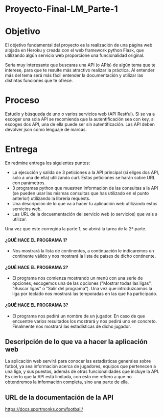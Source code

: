 # Proyecto-Final-LM_Parte-1

# Objetivo

El objetivo fundamental del proyecto es la realización de una página web alojada en Heroku y creada con el web framework python Flask, que utilizando algún servicio web proporcione una funcionalidad original.

Sería muy interesante que buscaras una API (o APIs) de algún tema que te interese, para que te resulte más atractivo realizar la práctica. Al entender más del tema será más fácil entender la documentación y utilizar las distintas funciones que te ofrece.

# Proceso

Estudio y búsqueda de uno o varios servicios web (API Restful). Si se va a escoger una sola API se recomienda que la autentificación sea con key, si escoges dos API, una de ella puede ser sin autentificación. Las API deben devolver json como lenguaje de marcas.

# Entrega

En redmine entrega los siguientes puntos:

- La ejecución y salida de 3 peticiones a la API principal (si eliges dos API, solo a una de ella) utilizando curl. Estas peticiones se harán sobre URL con parámetros.
- 3 programas python que muestren información de las consultas a la API (se pueden usar las mismas consultas que has utilizado en el punto anterior) utilizando la librería requests. 
- Una descripción de lo que va a hacer tu aplicación web utilizando estos servicios web.
- Las URL de la docuementación del servicio web (o servicios) que vais a utilizar.

Una vez que este corregida la parte 1, se abrirá la tarea de la 2ª parte.


#### ¿QUÉ HACE EL PROGRAMA 1?
- Nos mostrará la lista de continentes, a continuación le indicaremos un continente válido y nos mostrará la lista de países de dicho continente.

#### ¿QUÉ HACE EL PROGRAMA 2?
- El programa nos comienza mostrando un menú con una serie de opciones, escogemos una de las opciones ("Mostrar todas las ligas", "Buscar ligas" o "Salir del programa"). Una vez que introduzcamos la liga por teclado nos mostrará las temporadas en las que ha participado.

#### ¿QUÉ HACE EL PROGRAMA 3?
- El programa nos pedirá un nombre de un jugador. En caso de que encuentre varios resultados los mostrará y nos pedirá uno en concreto. Finalmente nos mostrará las estadísticas de dicho jugador.

## Descripción de lo que va a hacer la aplicación web
La aplicación web servirá para conocer las estadísticas generales sobre futbol, ya sea información acerca de jugadores, equipos que pertenecen a una liga, y sus puestos, además de otras funcionalidades que incluye la API. Es cierto que la API está limitada, con esto me refiero a que no obtendremos la información completa, sino una parte de ella.


## URL de la documentación de la API
https://docs.sportmonks.com/football/
